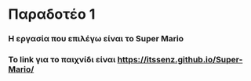 # Παραδοτέο 1 
### Η εργασία που επιλέγω είναι το Super Mario 
### Το link για το παιχνίδι είναι  https://itssenz.github.io/Super-Mario/

